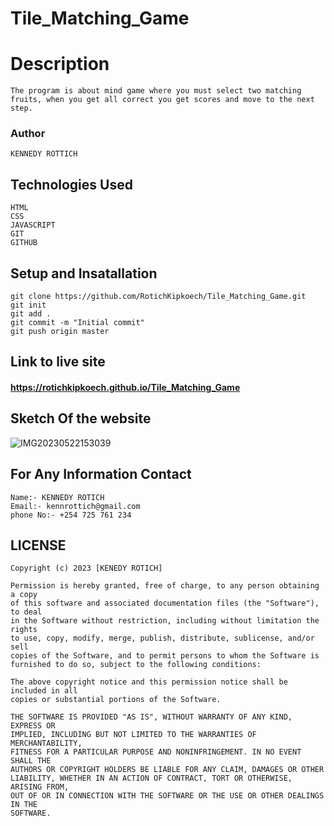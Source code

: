 # Tile_Matching_Game

# Description
````
The program is about mind game where you must select two matching fruits, when you get all correct you get scores and move to the next step.
````
### Author 
````
KENNEDY ROTTICH 
````
## Technologies Used
````
HTML
CSS
JAVASCRIPT
GIT
GITHUB
````

## Setup and Insatallation
````
git clone https://github.com/RotichKipkoech/Tile_Matching_Game.git
git init
git add .
git commit -m "Initial commit"
git push origin master
````
## Link to live site
#### https://rotichkipkoech.github.io/Tile_Matching_Game

## Sketch Of the website
![IMG20230522153039](https://github.com/RotichKipkoech/Tile_Matching_Game/assets/132645931/1bef6f84-3145-4100-8ec1-77b868923e85)


## For Any Information Contact
````
Name:- KENNEDY ROTICH
Email:- kennrottich@gmail.com
phone No:- +254 725 761 234
````

## LICENSE
 ````
Copyright (c) 2023 [KENEDY ROTICH] 

Permission is hereby granted, free of charge, to any person obtaining a copy
of this software and associated documentation files (the "Software"), to deal
in the Software without restriction, including without limitation the rights
to use, copy, modify, merge, publish, distribute, sublicense, and/or sell
copies of the Software, and to permit persons to whom the Software is
furnished to do so, subject to the following conditions:

The above copyright notice and this permission notice shall be included in all
copies or substantial portions of the Software.

THE SOFTWARE IS PROVIDED "AS IS", WITHOUT WARRANTY OF ANY KIND, EXPRESS OR
IMPLIED, INCLUDING BUT NOT LIMITED TO THE WARRANTIES OF MERCHANTABILITY,
FITNESS FOR A PARTICULAR PURPOSE AND NONINFRINGEMENT. IN NO EVENT SHALL THE
AUTHORS OR COPYRIGHT HOLDERS BE LIABLE FOR ANY CLAIM, DAMAGES OR OTHER
LIABILITY, WHETHER IN AN ACTION OF CONTRACT, TORT OR OTHERWISE, ARISING FROM,
OUT OF OR IN CONNECTION WITH THE SOFTWARE OR THE USE OR OTHER DEALINGS IN THE
SOFTWARE.
````